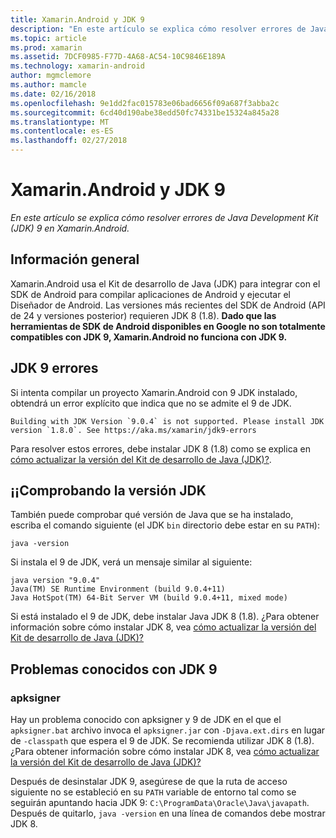 ```yaml
---
title: Xamarin.Android y JDK 9
description: "En este artículo se explica cómo resolver errores de Java Development Kit (JDK) 9 en Xamarin.Android."
ms.topic: article
ms.prod: xamarin
ms.assetid: 7DCF0985-F77D-4A68-AC54-10C9846E189A
ms.technology: xamarin-android
author: mgmclemore
ms.author: mamcle
ms.date: 02/16/2018
ms.openlocfilehash: 9e1dd2fac015783e06bad6656f09a687f3abba2c
ms.sourcegitcommit: 6cd40d190abe38edd50fc74331be15324a845a28
ms.translationtype: MT
ms.contentlocale: es-ES
ms.lasthandoff: 02/27/2018
---
```

# <a name="xamarinandroid-and-jdk-9"></a>Xamarin.Android y JDK 9

_En este artículo se explica cómo resolver errores de Java Development Kit (JDK) 9 en Xamarin.Android._


## <a name="overview"></a>Información general

Xamarin.Android usa el Kit de desarrollo de Java (JDK) para integrar con el SDK de Android para compilar aplicaciones de Android y ejecutar el Diseñador de Android. Las versiones más recientes del SDK de Android (API de 24 y versiones posterior) requieren JDK 8 (1.8). **Dado que las herramientas de SDK de Android disponibles en Google no son totalmente compatibles con JDK 9, Xamarin.Android no funciona con JDK 9.**

## <a name="jdk-9-errors"></a>JDK 9 errores

Si intenta compilar un proyecto Xamarin.Android con 9 JDK instalado, obtendrá un error explícito que indica que no se admite el 9 de JDK.

```shell
Building with JDK Version `9.0.4` is not supported. Please install JDK version `1.8.0`. See https://aka.ms/xamarin/jdk9-errors  
```

Para resolver estos errores, debe instalar JDK 8 (1.8) como se explica en [cómo actualizar la versión del Kit de desarrollo de Java (JDK)?](~/android/troubleshooting/questions/update-jdk.md).


## <a name="checking-the-jdk-version"></a>¡¡Comprobando la versión JDK

También puede comprobar qué versión de Java que se ha instalado, escriba el comando siguiente (el JDK `bin` directorio debe estar en su `PATH`):

```shell
java -version
```

Si instala el 9 de JDK, verá un mensaje similar al siguiente:

```shell
java version "9.0.4"
Java(TM) SE Runtime Environment (build 9.0.4+11)
Java HotSpot(TM) 64-Bit Server VM (build 9.0.4+11, mixed mode)
```

Si está instalado el 9 de JDK, debe instalar Java JDK 8 (1.8). ¿Para obtener información sobre cómo instalar JDK 8, vea [cómo actualizar la versión del Kit de desarrollo de Java (JDK)?](~/android/troubleshooting/questions/update-jdk.md)

## <a name="known-issues-with-jdk-9"></a>Problemas conocidos con JDK 9

### <a name="apksigner"></a>apksigner

Hay un problema conocido con apksigner y 9 de JDK en el que el `apksigner.bat` archivo invoca el `apksigner.jar` con `-Djava.ext.dirs` en lugar de `-classpath` que espera el 9 de JDK. Se recomienda utilizar JDK 8 (1.8). ¿Para obtener información sobre cómo instalar JDK 8, vea [cómo actualizar la versión del Kit de desarrollo de Java (JDK)?](~/android/troubleshooting/questions/update-jdk.md)

Después de desinstalar JDK 9, asegúrese de que la ruta de acceso siguiente no se estableció en su `PATH` variable de entorno tal como se seguirán apuntando hacia JDK 9: `C:\ProgramData\Oracle\Java\javapath`. Después de quitarlo, `java -version` en una línea de comandos debe mostrar JDK 8.
